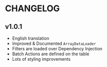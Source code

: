 # CHANGELOG

## v1.0.1
 - English translation
 - Improved & Documented `ArrayDataLoader`
 - Filters are loaded over Dependency Injection
 - Batch Actions are defined on the table
 - Lots of styling improvements
